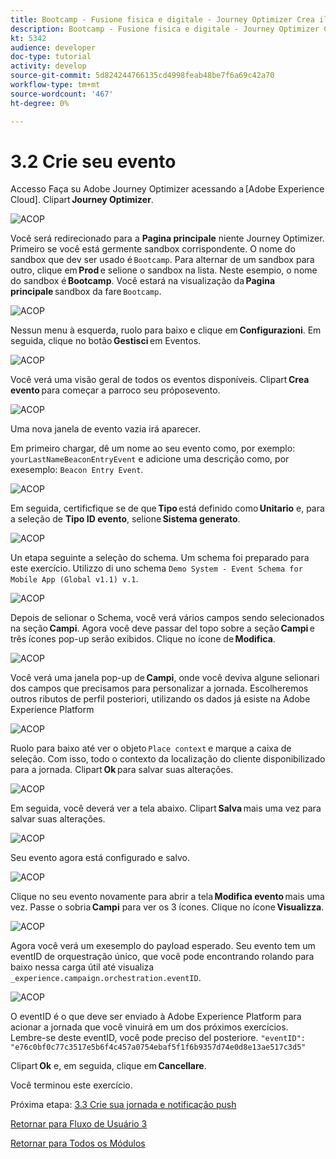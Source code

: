 ```yaml
---
title: Bootcamp - Fusione fisica e digitale - Journey Optimizer Crea il tuo evento - Brasile
description: Bootcamp - Fusione fisica e digitale - Journey Optimizer Crea il tuo evento - Brasile
kt: 5342
audience: developer
doc-type: tutorial
activity: develop
source-git-commit: 5d824244766135cd4998feab48be7f6a69c42a70
workflow-type: tm+mt
source-wordcount: '467'
ht-degree: 0%

---
```


# 3.2 Crie seu evento

Accesso Faça su Adobe Journey Optimizer acessando a [Adobe Experience Cloud]. Clipart **Journey Optimizer**.

![ACOP](./images/acophome.png)

Você será redirecionado para a **Pagina principale** niente Journey Optimizer. Primeiro se você está germente sandbox corrispondente. O nome do sandbox que dev ser usado é `Bootcamp`. Para alternar de um sandbox para outro, clique em **Prod** e selione o sandbox na lista. Neste esempio, o nome do sandbox é **Bootcamp**. Você estará na visualização da **Pagina principale** sandbox da fare `Bootcamp`.

![ACOP](./images/acoptriglp.png)

Nessun menu à esquerda, ruolo para baixo e clique em **Configurazioni**. Em seguida, clique no botão **Gestisci** em Eventos.

![ACOP](./images/acopmenu.png)

Você verá uma visão geral de todos os eventos disponíveis. Clipart **Crea evento** para começar a parroco seu próposevento.

![ACOP](./images/emptyevent.png)

Uma nova janela de evento vazia irá aparecer.

Em primeiro chargar, dê um nome ao seu evento como, por exemplo: `yourLastNameBeaconEntryEvent` e adicione uma descrição como, por exesemplo: `Beacon Entry Event`.

![ACOP](./images/eventdescription.png)

Em seguida, certificfique se de que **Tipo** está definido como **Unitario** e, para a seleção de **Tipo ID evento**, selione **Sistema generato**.

![ACOP](./images/eventidtype.png)

Un etapa seguinte a seleção do schema. Um schema foi preparado para este exercício. Utilizzo di uno schema `Demo System - Event Schema for Mobile App (Global v1.1) v.1`.

![ACOP](./images/eventschema.png)

Depois de selionar o Schema, você verá vários campos sendo selecionados na seção **Campi**. Agora você deve passar del topo sobre a seção **Campi** e três ícones pop-up serão exibidos. Clique no ícone de **Modifica**.

![ACOP](./images/eventpayload.png)

Você verá uma janela pop-up de **Campi**, onde você deviva algune selionari dos campos que precisamos para personalizar a jornada. Escolheremos outros ributos de perfil posteriori, utilizando os dados já esiste na Adobe Experience Platform

![ACOP](./images/eventfields.png)

Ruolo para baixo até ver o objeto `Place context` e marque a caixa de seleção. Com isso, todo o contexto da localização do cliente disponibilizado para a jornada. Clipart **Ok** para salvar suas alterações.

![ACOP](./images/eventpayloadbr.png)

Em seguida, você deverá ver a tela abaixo. Clipart **Salva** mais uma vez para salvar suas alterações.

![ACOP](./images/eventsave.png)

Seu evento agora está configurado e salvo.

![ACOP](./images/eventdone.png)

Clique no seu evento novamente para abrir a tela **Modifica evento** mais uma vez. Passe o sobria **Campi** para ver os 3 ícones. Clique no ícone **Visualizza**.

![ACOP](./images/viewevent.png)

Agora você verá um exesemplo do payload esperado.
Seu evento tem um eventID de orquestração único, que você pode encontrando rolando para baixo nessa carga útil até visualiza `_experience.campaign.orchestration.eventID`.

![ACOP](./images/payloadeventID.png)

O eventID é o que deve ser enviado à Adobe Experience Platform para acionar a jornada que você vinuirá em um dos próximos exercícios. Lembre-se deste eventID, você pode preciso del posteriore.
`"eventID": "e76c0bf0c77c3517e5b6f4c457a0754ebaf5f1f6b9357d74e0d8e13ae517c3d5"`

Clipart **Ok** e, em seguida, clique em **Cancellare**.

Você terminou este exercício.

Próxima etapa: [3.3 Crie sua jornada e notificação push](./ex3.md)

[Retornar para Fluxo de Usuário 3](./uc3.md)

[Retornar para Todos os Módulos](../../overview.md)
